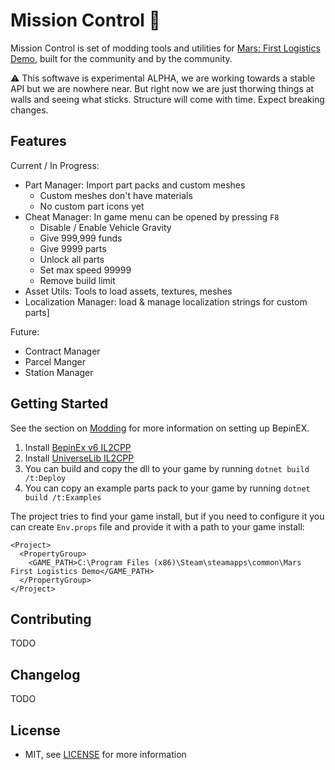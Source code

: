 # Mission Control 🚀

Mission Control is set of modding tools and utilities for [Mars: First Logistics Demo](https://store.steampowered.com/app/1532200/Mars_First_Logistics/), built for the community and by the community.

⚠ This softwave is experimental ALPHA, we are working towards a stable API but we are nowhere near. But right now we are just thorwing things at walls and seeing what sticks. Structure will come with time. Expect breaking changes.

## Features

Current / In Progress:
- Part Manager: Import part packs and custom meshes
    - Custom meshes don't have materials
    - No custom part icons yet
- Cheat Manager: In game menu can be opened by pressing `F8`
  - Disable / Enable Vehicle Gravity
  - Give 999,999 funds
  - Give 9999 parts
  - Unlock all parts
  - Set max speed 99999
  - Remove build limit
- Asset Utils: Tools to load assets, textures, meshes
- Localization Manager: load & manage localization strings for custom parts]

Future:
- Contract Manager
- Parcel Manger
- Station Manager

## Getting Started

See the section on [Modding](/Docs/Modding.md) for more information on setting up BepinEX.

1. Install [BepinEx v6 IL2CPP](https://builds.bepinex.dev/projects/bepinex_be)
1. Install [UniverseLib IL2CPP](https://github.com/sinai-dev/UniverseLib)
1. You can build and copy the dll to your game by running `dotnet build /t:Deploy`
1. You can copy an example parts pack to your game by running `dotnet build /t:Examples`

The project tries to find your game install, but if you need to configure it you can create `Env.props` file and provide it with a path to your game install:

```
<Project>
  <PropertyGroup>
    <GAME_PATH>C:\Program Files (x86)\Steam\steamapps\common\Mars First Logistics Demo</GAME_PATH>
  </PropertyGroup>
</Project>
```

## Contributing

TODO

## Changelog

TODO

## License 

- MIT, see [LICENSE](/LICENSE) for more information
